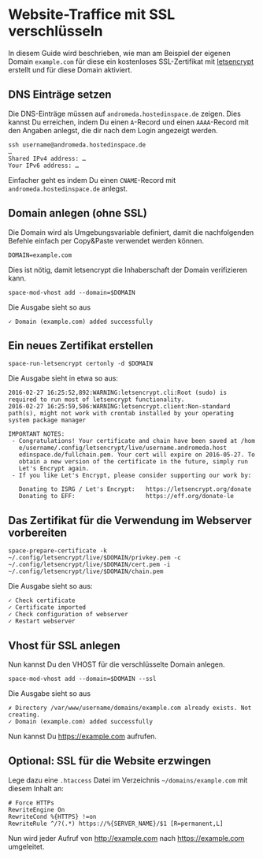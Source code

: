 # Website-Traffice mit SSL verschlüsseln

In diesem Guide wird beschrieben, wie man am Beispiel der eigenen Domain `example.com` für diese ein kostenloses SSL-Zertifikat mit [letsencrypt](https://letsencrypt.org/) erstellt und für diese Domain aktiviert.

## DNS Einträge setzen

Die DNS-Einträge müssen auf `andromeda.hostedinspace.de` zeigen. Dies kannst Du erreichen, indem Du einen `A`-Record und einen `AAAA`-Record mit den Angaben anlegst, die dir nach dem Login angezeigt werden.

    ssh username@andromeda.hostedinspace.de
    …
    Shared IPv4 address: …
    Your IPv6 address: …

Einfacher geht es indem Du einen `CNAME`-Record mit `andromeda.hostedinspace.de` anlegst.

## Domain anlegen (ohne SSL)

Die Domain wird als Umgebungsvariable definiert, damit die nachfolgenden Befehle einfach per Copy&Paste verwendet werden können.

    DOMAIN=example.com

Dies ist nötig, damit letsencrypt die Inhaberschaft der Domain verifizieren kann.

    space-mod-vhost add --domain=$DOMAIN

Die Ausgabe sieht so aus

    ✓ Domain (example.com) added successfully

## Ein neues Zertifikat erstellen

    space-run-letsencrypt certonly -d $DOMAIN

Die Ausgabe sieht in etwa so aus:

    2016-02-27 16:25:52,892:WARNING:letsencrypt.cli:Root (sudo) is required to run most of letsencrypt functionality.
    2016-02-27 16:25:59,506:WARNING:letsencrypt.client:Non-standard path(s), might not work with crontab installed by your operating system package manager
    
    IMPORTANT NOTES:
     - Congratulations! Your certificate and chain have been saved at /hom
       e/username/.config/letsencrypt/live/username.andromeda.host
       edinspace.de/fullchain.pem. Your cert will expire on 2016-05-27. To
       obtain a new version of the certificate in the future, simply run
       Let's Encrypt again.
     - If you like Let's Encrypt, please consider supporting our work by:

       Donating to ISRG / Let's Encrypt:   https://letsencrypt.org/donate
       Donating to EFF:                    https://eff.org/donate-le

## Das Zertifikat für die Verwendung im Webserver vorbereiten

    space-prepare-certificate -k ~/.config/letsencrypt/live/$DOMAIN/privkey.pem -c ~/.config/letsencrypt/live/$DOMAIN/cert.pem -i ~/.config/letsencrypt/live/$DOMAIN/chain.pem

Die Ausgabe sieht so aus:

    ✓ Check certificate
    ✓ Certificate imported
    ✓ Check configuration of webserver
    ✓ Restart webserver

## Vhost für SSL anlegen

Nun kannst Du den VHOST für die verschlüsselte Domain anlegen.

    space-mod-vhost add --domain=$DOMAIN --ssl

Die Ausgabe sieht so aus

    ✗ Directory /var/www/username/domains/example.com already exists. Not creating.
    ✓ Domain (example.com) added successfully

Nun kannst Du <https://example.com> aufrufen.

## Optional: SSL für die Website erzwingen

Lege dazu eine `.htaccess` Datei im Verzeichnis `~/domains/example.com` mit diesem Inhalt an:

    # Force HTTPs
    RewriteEngine On
    RewriteCond %{HTTPS} !=on
    RewriteRule ^/?(.*) https://%{SERVER_NAME}/$1 [R=permanent,L]

Nun wird jeder Aufruf von <http://example.com> nach <https://example.com> umgeleitet.
